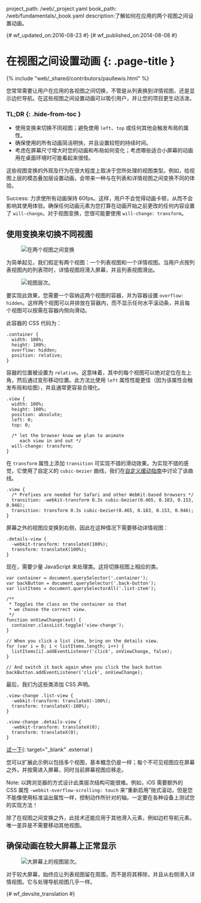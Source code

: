 project_path: /web/_project.yaml
book_path: /web/fundamentals/_book.yaml
description:了解如何在应用的两个视图之间设置动画。

{# wf_updated_on:2016-08-23 #}
{# wf_published_on:2014-08-08 #}

# 在视图之间设置动画 {: .page-title }

{% include "web/_shared/contributors/paullewis.html" %}

您常常需要让用户在应用的各视图之间切换，不管是从列表换到详情视图，还是显示边栏导航。在这些视图之间设置动画可以吸引用户，并让您的项目更生动活泼。

### TL;DR {: .hide-from-toc }
* 使用变换来切换不同视图；避免使用 `left`、`top` 或任何其他会触发布局的属性。
* 确保使用的所有动画简洁明快，并且设置较短的持续时间。
* 考虑在屏幕尺寸增大时您的动画和布局如何变化；考虑哪些适合小屏幕的动画用在桌面环境时可能看起来很怪。

这些视图变换的外观及行为在很大程度上取决于您所处理的视图类型。例如，给视图上层的模态叠加层设置动画，会带来一种与在列表和详情视图之间变换不同的体验。

Success: 力求使所有动画保持 60fps。这样，用户不会觉得动画卡顿，从而不会影响其使用体验。确保任何动画元素为您打算在动画开始之前更改的任何内容设置了 `will-change`。对于视图变换，您很可能要使用 `will-change: transform`。

## 使用变换来切换不同视图

<div class="attempt-left">
  <figure>
    <img src="images/view-translate.gif" alt="在两个视图之间变换" />
  </figure>
</div>

为简单起见，我们假定有两个视图：一个列表视图和一个详情视图。当用户点按列表视图内的列表项时，详情视图将滑入屏幕，并且列表视图滑出。

<div style="clear:both;"></div>

<div class="attempt-right">
  <figure>
    <img src="images/container-two-views.svg" alt="视图层次。" />
  </figure>
</div>

要实现此效果，您需要一个容纳这两个视图的容器，并为容器设置 `overflow: hidden`。这样两个视图可以并排放在容器内，而不显示任何水平滚动条，并且每个视图可以按需在容器内侧向滑动。

<div style="clear:both;"></div>

此容器的 CSS 代码为：


    .container {
      width: 100%;
      height: 100%;
      overflow: hidden;
      position: relative;
    }


容器的位置被设置为 `relative`。这意味着，其中的每个视图可以绝对定位在左上角，然后通过变形移动位置。此方法比使用 `left` 属性性能更佳（因为该属性会触发布局和绘图），并且通常更容易合理化。


    .view {
      width: 100%;
      height: 100%;
      position: absolute;
      left: 0;
      top: 0;

      /* let the browser know we plan to animate
         each view in and out */
      will-change: transform;
    }


在 `transform` 属性上添加 `transition` 可实现不错的滑动效果。为实现不错的感觉，它使用了自定义的 `cubic-bezier` 曲线，我们在[自定义缓动指南](custom-easing)中讨论了该曲线。


    .view {
      /* Prefixes are needed for Safari and other WebKit-based browsers */
      transition: -webkit-transform 0.3s cubic-bezier(0.465, 0.183, 0.153, 0.946);
      transition: transform 0.3s cubic-bezier(0.465, 0.183, 0.153, 0.946);
    }


屏幕之外的视图应变换到右侧，因此在这种情况下需要移动详情视图：


    .details-view {
      -webkit-transform: translateX(100%);
      transform: translateX(100%);
    }


现在，需要少量 JavaScript 来处理类。这将切换视图上相应的类。


    var container = document.querySelector('.container');
    var backButton = document.querySelector('.back-button');
    var listItems = document.querySelectorAll('.list-item');

    /**
     * Toggles the class on the container so that
     * we choose the correct view.
     */
    function onViewChange(evt) {
      container.classList.toggle('view-change');
    }

    // When you click a list item, bring on the details view.
    for (var i = 0; i < listItems.length; i++) {
      listItems[i].addEventListener('click', onViewChange, false);
    }

    // And switch it back again when you click the back button
    backButton.addEventListener('click', onViewChange);


最后，我们为这些类添加 CSS 声明。


    .view-change .list-view {
      -webkit-transform: translateX(-100%);
      transform: translateX(-100%);
    }

    .view-change .details-view {
      -webkit-transform: translateX(0);
      transform: translateX(0);
    }

[试一下](https://googlesamples.github.io/web-fundamentals/fundamentals/design-and-ux/animations/inter-view-animation.html){: target="_blank" .external }

您可以扩展此示例以包括多个视图，基本概念仍是一样；每个不可见视图应在屏幕之外，并按需进入屏幕，同时当前屏幕视图应移走。

Note: 以跨浏览器的方式设计此类层次结构可能很难。例如，iOS 需要额外的 CSS 属性 <code>-webkit-overflow-scrolling: touch</code> 来“重新启用”抛式滚动，但是您不能像使用标准溢出属性一样，控制动作所针对的轴。一定要在各种设备上测试您的实现方法！

除了在视图之间变换之外，此技术还能应用于其他滑入元素，例如边栏导航元素。唯一差异是不需要移动其他视图。

## 确保动画在较大屏幕上正常显示

<div class="attempt-right">
  <figure>
    <img src="images/container-two-views-ls.svg" alt="大屏幕上的视图层次。" />
  </figure>
</div>

对于较大屏幕，始终应让列表视图留在周围，而不是将其移除，并且从右侧滑入详情视图。它与处理导航视图几乎一样。






{# wf_devsite_translation #}
